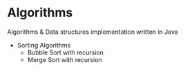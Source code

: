 # Algorithms
Algorithms & Data structures implementation written in Java


* Sorting Algorithms
  * Bubble Sort with recursion
  * Merge Sort with recursion

